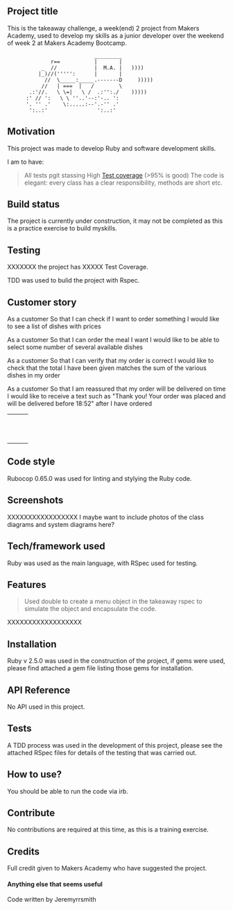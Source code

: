 
<!-- * Hints on functionality to implement:
  * Ensure you have a list of dishes with prices
  * Place the order by giving the list of dishes, their quantities and a number that should be the exact total. If the sum is not correct the method should raise an error, otherwise the customer is sent a text saying that the order was placed successfully and that it will be delivered 1 hour from now, e.g. "Thank you! Your order was placed and will be delivered before 18:52".
  * The text sending functionality should be implemented using Twilio API. You'll need to register for it. It’s free.
  * Use the twilio-ruby gem to access the API
  * Use the Gemfile to manage your gems
  * Make sure that your Takeaway is thoroughly tested and that you use mocks and/or stubs, as necessary to not to send texts when your tests are run
  * However, if your Takeaway is loaded into IRB and the order is placed, the text should actually be sent
  * Note that you can only send texts in the same country as you have your account. I.e. if you have a UK account you can only send to UK numbers.

* Advanced! (have a go if you're feeling adventurous):
  * Implement the ability to place orders via text message.

* A free account on Twilio will only allow you to send texts to "verified" numbers. Use your mobile phone number, don't worry about the customer's mobile phone.

* **WARNING** think twice before you push your mobile number or any private details to a public space like Github. Now is a great time to think about security and how you can keep your private information secret. You might want to explore environment variables.

* Finally submit a pull request before Monday at 9am with your solution or partial solution.  However much or little amount of code you wrote please please please submit a pull request before Monday at 9am


In code review we'll be hoping to see:



Reviewers will potentially be using this [code review rubric](docs/review.md).  Referring to this rubric in advance will make the challenge somewhat easier.  You should be the judge of how much challenge you want this weekend. -->


## Project title

This is the takeaway challenge, a week(end) 2 project from Makers Academy, used to develop my skills as a junior developer over the weekend of week 2 at Makers Academy Bootcamp. 

```
                            _________
              r==           |       |
           _  //            |  M.A. |   ))))
          |_)//(''''':      |       |
            //  \_____:_____.-------D     )))))
           //   | ===  |   /        \
       .:'//.   \ \=|   \ /  .:'':./    )))))
      :' // ':   \ \ ''..'--:'-.. ':
      '. '' .'    \:.....:--'.-'' .'
       ':..:'                ':..:'

 ```

## Motivation

This project was made to develop Ruby and software development skills.

I am to have:
> All tests pgit stassing
> High [Test coverage](https://github.com/makersacademy/course/blob/master/pills/test_coverage.md) (>95% is good)
> The code is elegant: every class has a clear responsibility, methods are short etc.


## Build status

The project is currently under construction, it may not be completed as this is a practice exercise to build myskills.  

## Testing 

XXXXXXX the project has XXXXX Test Coverage. 

TDD was used to bulid the project with Rspec. 

## Customer story

As a customer
So that I can check if I want to order something
I would like to see a list of dishes with prices

As a customer
So that I can order the meal I want
I would like to be able to select some number of several available dishes

As a customer
So that I can verify that my order is correct
I would like to check that the total I have been given matches the sum of the various dishes in my order

As a customer
So that I am reassured that my order will be delivered on time
I would like to receive a text such as "Thank you! Your order was placed and will be delivered before 18:52" after I have ordered

|   	|   	|   	|
|---	|---	|---	|
|   	|   	|   	|
|   	|   	|   	|
|   	|   	|   	|
|   	|   	|   	|
|   	|   	|   	|
|   	|   	|   	|
|   	|   	|   	|
|   	|   	|   	|
|   	|   	|   	|
|   	|   	|   	|
|   	|   	|   	|

## Code style

Rubocop 0.65.0 was used for linting and stylying the Ruby code. 
 
## Screenshots

XXXXXXXXXXXXXXXXX I maybe want to include photos of the class diagrams and system diagrams here?

## Tech/framework used

Ruby was used as the main language, with RSpec used for testing. 

## Features

> Used double to create a menu object in the takeaway rspec to simulate the object and encapsulate the code. 
> 
XXXXXXXXXXXXXXXXXX

## Installation

Ruby v 2.5.0 was used in the construction of the project, if gems were used, please find attached a gem file listing those gems for installation. 

## API Reference

No API used in this project. 

## Tests

A TDD process was used in the development of this project, please see the attached RSpec files for details of the testing that was carried out. 

## How to use?

You should be able to run the code via irb. 

## Contribute

No contributions are required at this time, as this is a training exercise. 

## Credits

Full credit given to Makers Academy who have suggested the project. 

#### Anything else that seems useful

Code written by Jeremyrrsmith